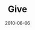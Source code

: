 ---
layout: message
category: message
series: "Lavish"
title: "Give"
date: 2010-06-06
program-description: "Brian Tome talks about what it looks like to give grace."
program: "http://www.crossroads.net/players/media/hq/06_05-06_10Program.pdf"
program-title: "Give (Program)"
audio-description: "Brian Tome talks about what it looks like to give grace."
audio: "http://s3.amazonaws.com/crossroadsaudiomessages/Lavish05.mp3"
audio-title: "Give"
audio-duration: "28:59"
video-description: "Brian Tome talks about what it looks like to give grace."
video-title: "Give"
video: "https://s3.amazonaws.com/crossroadsvideomessages/Lavish05.mp4"
video-poster: "https://www.crossroads.net/uploadedfiles/Lavish05_Still.jpg"
---